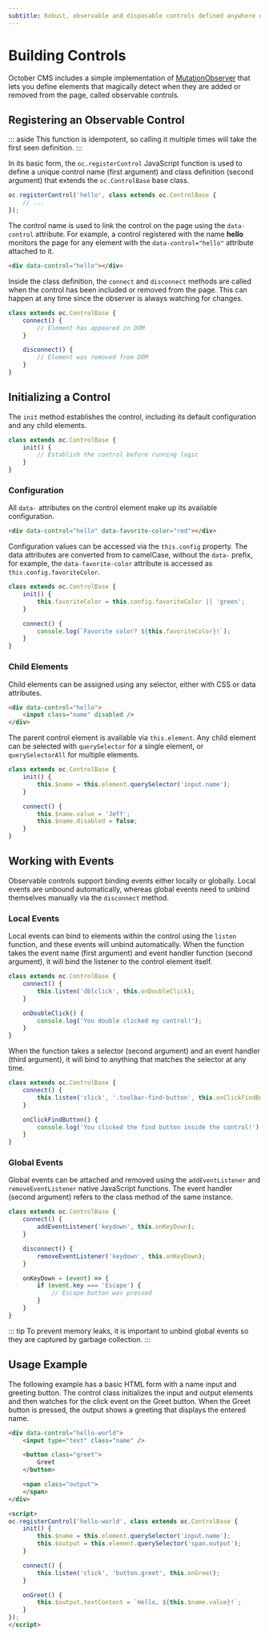 ```yaml
---
subtitle: Robust, observable and disposable controls defined anywhere using JavaScript.
---
```

# Building Controls

October CMS includes a simple implementation of [MutationObserver](https://developer.mozilla.org/en-US/docs/Web/API/MutationObserver) that lets you define elements that magically detect when they are added or removed from the page, called observable controls.

## Registering an Observable Control


::: aside
This function is idempotent, so calling it multiple times will take the first seen definition.
:::

In its basic form, the `oc.registerControl` JavaScript function is used to define a unique control name (first argument) and class definition (second argument) that extends the `oc.ControlBase` base class.

```js
oc.registerControl('hello', class extends oc.ControlBase {
    // ...
});
```

The control name is used to link the control on the page using the `data-control` attribute. For example, a control registered with the name **hello** monitors the page for any element with the `data-control="hello"` attribute attached to it.

```html
<div data-control="hello"></div>
```

Inside the class definition, the `connect` and `disconnect` methods are called when the control has been included or removed from the page. This can happen at any time since the observer is always watching for changes.

```js
class extends oc.ControlBase {
    connect() {
        // Element has appeared in DOM
    }

    disconnect() {
        // Element was removed from DOM
    }
}
```

## Initializing a Control

The `init` method establishes the control, including its default configuration and any child elements.

```js
class extends oc.ControlBase {
    init() {
        // Establish the control before running logic
    }
}
```

### Configuration

All `data-` attributes on the control element make up its available configuration.

```html
<div data-control="hello" data-favorite-color="red"></div>
```

Configuration values can be accessed via the `this.config` property. The data attributes are converted from to camelCase, without the `data-` prefix, for example, the `data-favorite-color` attribute is accessed as `this.config.favoriteColor`.

```js
class extends oc.ControlBase {
    init() {
        this.favoriteColor = this.config.favoriteColor || 'green';
    }

    connect() {
        console.log(`Favorite color? ${this.favoriteColor}!`);
    }
}
```

### Child Elements

Child elements can be assigned using any selector, either with CSS or data attributes.

```html
<div data-control="hello">
    <input class="name" disabled />
</div>
```

The parent control element is available via `this.element`. Any child element can be selected with `querySelector` for a single element, or `querySelectorAll` for multiple elements.

```js
class extends oc.ControlBase {
    init() {
        this.$name = this.element.querySelector('input.name');
    }

    connect() {
        this.$name.value = 'Jeff';
        this.$name.disabled = false;
    }
}
```

## Working with Events

Observable controls support binding events either locally or globally. Local events are unbound automatically, whereas global events need to unbind themselves manually via the `disconnect` method.

### Local Events

Local events can bind to elements within the control using the `listen` function, and these events will unbind automatically. When the function takes the event name (first argument) and event handler function (second argument), it will bind the listener to the control element itself.

```js
class extends oc.ControlBase {
    connect() {
        this.listen('dblclick', this.onDoubleClick);
    }

    onDoubleClick() {
        console.log('You double clicked my control!');
    }
}
```

When the function takes a selector (second argument) and an event handler (third argument), it will bind to anything that matches the selector at any time.

```js
class extends oc.ControlBase {
    connect() {
        this.listen('click', '.toolbar-find-button', this.onClickFindButton);
    }

    onClickFindButton() {
        console.log('You clicked the find button inside the control!');
    }
}
```

### Global Events

Global events can be attached and removed using the `addEventListener` and `removeEventListener` native JavaScript functions. The event handler (second argument) refers to the class method of the same instance.

```js
class extends oc.ControlBase {
    connect() {
        addEventListener('keydown', this.onKeyDown);
    }

    disconnect() {
        removeEventListener('keydown', this.onKeyDown);
    }

    onKeyDown = (event) => {
        if (event.key === 'Escape') {
            // Escape button was pressed
        }
    }
}
```

::: tip
To prevent memory leaks, it is important to unbind global events so they are captured by garbage collection.
:::

## Usage Example

The following example has a basic HTML form with a name input and greeting button. The control class initializes the input and output elements and then watches for the click event on the Greet button. When the Greet button is pressed, the output shows a greeting that displays the entered name.

```html
<div data-control="hello-world">
    <input type="text" class="name" />

    <button class="greet">
        Greet
    </button>

    <span class="output">
    </span>
</div>

<script>
oc.registerControl('hello-world', class extends oc.ControlBase {
    init() {
        this.$name = this.element.querySelector('input.name');
        this.$output = this.element.querySelector('span.output');
    }

    connect() {
        this.listen('click', 'button.greet', this.onGreet);
    }

    onGreet() {
        this.$output.textContent = `Hello, ${this.$name.value}!`;
    }
});
</script>
```
